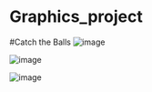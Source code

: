 # Graphics_project
#Catch the Balls
![image](https://user-images.githubusercontent.com/61835955/184641545-fad262fd-1017-4ee4-a36d-59f4532deb97.png)

![image](https://user-images.githubusercontent.com/61835955/184641681-a8da9b7f-d6eb-48a0-8f3e-096f7e0f5b71.png)

![image](https://user-images.githubusercontent.com/61835955/184641768-a8738f9c-2ac5-4b16-a726-4fd8c34ac085.png)

